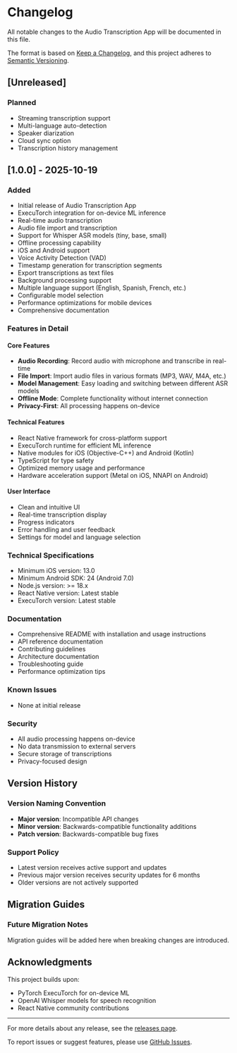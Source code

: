 # Changelog

All notable changes to the Audio Transcription App will be documented in this file.

The format is based on [Keep a Changelog](https://keepachangelog.com/en/1.0.0/),
and this project adheres to [Semantic Versioning](https://semver.org/spec/v2.0.0.html).

## [Unreleased]

### Planned
- Streaming transcription support
- Multi-language auto-detection
- Speaker diarization
- Cloud sync option
- Transcription history management

## [1.0.0] - 2025-10-19

### Added
- Initial release of Audio Transcription App
- ExecuTorch integration for on-device ML inference
- Real-time audio transcription
- Audio file import and transcription
- Support for Whisper ASR models (tiny, base, small)
- Offline processing capability
- iOS and Android support
- Voice Activity Detection (VAD)
- Timestamp generation for transcription segments
- Export transcriptions as text files
- Background processing support
- Multiple language support (English, Spanish, French, etc.)
- Configurable model selection
- Performance optimizations for mobile devices
- Comprehensive documentation

### Features in Detail

#### Core Features
- **Audio Recording**: Record audio with microphone and transcribe in real-time
- **File Import**: Import audio files in various formats (MP3, WAV, M4A, etc.)
- **Model Management**: Easy loading and switching between different ASR models
- **Offline Mode**: Complete functionality without internet connection
- **Privacy-First**: All processing happens on-device

#### Technical Features
- React Native framework for cross-platform support
- ExecuTorch runtime for efficient ML inference
- Native modules for iOS (Objective-C++) and Android (Kotlin)
- TypeScript for type safety
- Optimized memory usage and performance
- Hardware acceleration support (Metal on iOS, NNAPI on Android)

#### User Interface
- Clean and intuitive UI
- Real-time transcription display
- Progress indicators
- Error handling and user feedback
- Settings for model and language selection

### Technical Specifications
- Minimum iOS version: 13.0
- Minimum Android SDK: 24 (Android 7.0)
- Node.js version: >= 18.x
- React Native version: Latest stable
- ExecuTorch version: Latest stable

### Documentation
- Comprehensive README with installation and usage instructions
- API reference documentation
- Contributing guidelines
- Architecture documentation
- Troubleshooting guide
- Performance optimization tips

### Known Issues
- None at initial release

### Security
- All audio processing happens on-device
- No data transmission to external servers
- Secure storage of transcriptions
- Privacy-focused design

## Version History

### Version Naming Convention
- **Major version**: Incompatible API changes
- **Minor version**: Backwards-compatible functionality additions
- **Patch version**: Backwards-compatible bug fixes

### Support Policy
- Latest version receives active support and updates
- Previous major version receives security updates for 6 months
- Older versions are not actively supported

## Migration Guides

### Future Migration Notes
Migration guides will be added here when breaking changes are introduced.

## Acknowledgments

This project builds upon:
- PyTorch ExecuTorch for on-device ML
- OpenAI Whisper models for speech recognition
- React Native community contributions

---

For more details about any release, see the [releases page](https://github.com/mdhamed238/audio-transcription-app/releases).

To report issues or suggest features, please use [GitHub Issues](https://github.com/mdhamed238/audio-transcription-app/issues).
